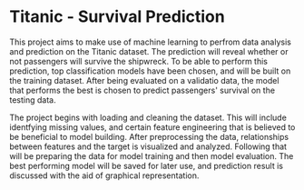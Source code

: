 # Titanic - Survival Prediction

This project aims to make use of machine learning to perfrom data analysis and prediction on the Titanic dataset. The prediction will reveal whether or not passengers will survive the shipwreck. To be able to perform this prediction, top classification models have been chosen, and will be built on the training dataset. After being evaluated on a validatio data, the model that performs the best is chosen to predict passengers' survival on the testing data.

The project begins with loading and cleaning the dataset. This will include identfying missing values, and certain feature engineering that is believed to be beneficial to model building. After preprocessing the data, relationships between features and the target is visualized and analyzed. Following that will be preparing the data for model training and then model evaluation. The best performing model will be saved for later use, and prediction result is discussed with the aid of graphical representation.
